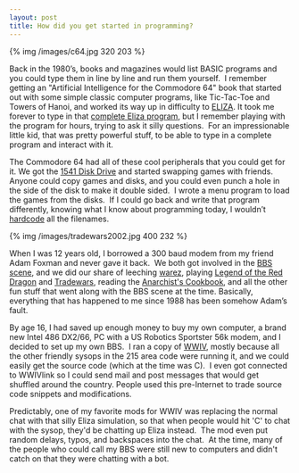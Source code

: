 ```yaml
---
layout: post
title: How did you get started in programming?
---
```


{% img /images/c64.jpg 320 203 %}

Back in the 1980’s, books and magazines would list BASIC programs and you could
type them in line by line and run them yourself.  I remember getting an
"Artificial Intelligence for the Commodore 64" book that started out with some
simple classic computer programs, like Tic-Tac-Toe and Towers of Hanoi, and
worked its way up in difficulty to [ELIZA](http://en.wikipedia.org/wiki/ELIZA).
It took me forever to type in that
[complete Eliza program](http://www.atariarchives.org/bigcomputergames/showpage.php?page=22),
but I remember playing with the program for hours, trying to ask it silly
questions.  For an impressionable little kid, that was pretty powerful stuff, to
be able to type in a complete program and interact with it.

The Commodore 64 had all of these cool peripherals that you could get for it. We
got the [1541 Disk Drive](http://en.wikipedia.org/wiki/Commodore_1541) and
started swapping games with friends.  Anyone could copy games and disks, and you
could even punch a hole in the side of the disk to make it double sided.  I
wrote a menu program to load the games from the disks.  If I could go back and
write that program differently, knowing what I know about programming today, I
wouldn’t [hardcode](http://en.wikipedia.org/wiki/Hard_coding) all the filenames.

{% img /images/tradewars2002.jpg 400 232 %}

When I was 12 years old, I borrowed a 300 baud modem from my friend Adam Foxman
and never gave it back.  We both got involved in the
[BBS scene](http://en.wikipedia.org/wiki/Bulletin_board_system),
and we did our share of leeching [warez](http://en.wikipedia.org/wiki/Warez),
playing
[Legend of the Red Dragon](http://en.wikipedia.org/wiki/Legend_of_the_Red_Dragon)
and [Tradewars](http://en.wikipedia.org/wiki/TradeWars_2002), reading the
[Anarchist's Cookbook](http://www.anarchistcookbookz.com/download.html),
and all the other fun stuff that went along with the BBS scene at the time.
Basically, everything that has happened to me since 1988 has been somehow Adam’s
fault.

By age 16, I had saved up enough money to buy my own computer, a
brand new Intel 486 DX2/66, PC with a US Robotics Sportster 56k modem, and I
decided to set up my own BBS.  I ran a copy of
[WWIV](http://en.wikipedia.org/wiki/WWIV), mostly because all the other
friendly sysops in the 215 area code were running it, and we could easily get
the source code (which at the time was C).  I even got connected to WWIVlink so
I could send mail and post messages that would get shuffled around the country.
People used this pre-Internet to trade source code snippets and modifications.

Predictably, one of my favorite mods for WWIV was replacing the normal
chat with that silly Eliza simulation, so that when people would hit 'C' to chat
with the sysop, they'd be chatting up Eliza instead.  The mod even put random
delays, typos, and backspaces into the chat.  At the time, many of the people
who could call my BBS were still new to computers and didn't catch on that they
were chatting with a bot.
